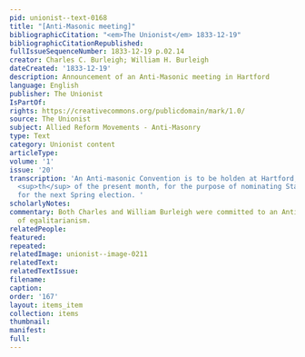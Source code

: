 ```yaml
---
pid: unionist--text-0168
title: "[Anti-Masonic meeting]"
bibliographicCitation: "<em>The Unionist</em> 1833-12-19"
bibliographicCitationRepublished: 
fullIssueSequenceNumber: 1833-12-19 p.02.14
creator: Charles C. Burleigh; William H. Burleigh
dateCreated: '1833-12-19'
description: Announcement of an Anti-Masonic meeting in Hartford
language: English
publisher: The Unionist
IsPartOf: 
rights: https://creativecommons.org/publicdomain/mark/1.0/
source: The Unionist
subject: Allied Reform Movements - Anti-Masonry
type: Text
category: Unionist content
articleType: 
volume: '1'
issue: '20'
transcription: 'An Anti-masonic Convention is to be holden at Hartford, on the 25
  <sup>th</sup> of the present month, for the purpose of nominating State officers
  for the next Spring election. '
scholarlyNotes: 
commentary: Both Charles and William Burleigh were committed to an Anti-Masonic politics
  of egalitarianism.
relatedPeople: 
featured: 
repeated: 
relatedImage: unionist--image-0211
relatedText: 
relatedTextIssue: 
filename: 
caption: 
order: '167'
layout: items_item
collection: items
thumbnail: 
manifest: 
full: 
---
```

